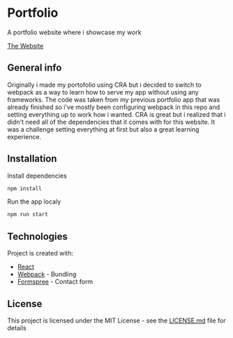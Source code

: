 # Portfolio

A portfolio website where i showcase my work

[The Website](https://exoldarium.github.io/Webpack-portfolio/)

## General info

Originally i made my portofolio using CRA but i decided to switch to webpack as a way to learn how to serve my app without using any frameworks. The code was taken from my previous portfolio app that was already finished so i've mostly been configuring webpack in this repo and setting everything up to work how i wanted. CRA is great but i realized that i didn't need all of the dependencies that it comes with for this website. It was a challenge setting everything at first but also a great learning experience. 

## Installation
Install dependencies
```bash
npm install
```
Run the app localy
```bash
npm run start
```
## Technologies
Project is created with:

* [React](https://beta.reactjs.org/)
* [Webpack](https://webpack.js.org/) - Bundling
* [Formspree](https://formspree.io/) - Contact form

## License

This project is licensed under the MIT License - see the [LICENSE.md](LICENSE.md) file for details



